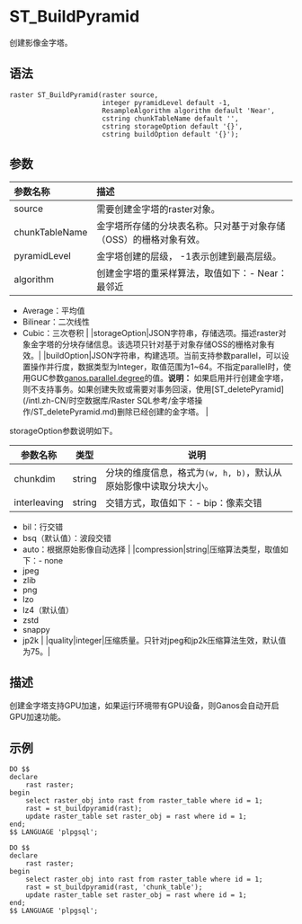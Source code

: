 # ST\_BuildPyramid

创建影像金字塔。

## 语法

```
raster ST_BuildPyramid(raster source,  
                       integer pyramidLevel default -1,  
                       ResampleAlgorithm algorithm default 'Near', 
                       cstring chunkTableName default '', 
                       cstring storageOption default '{}',
                       cstring buildOption default '{}');
```

## 参数

|参数名称|描述|
|:---|:-|
|source|需要创建金字塔的raster对象。|
|chunkTableName|金字塔所存储的分块表名称。只对基于对象存储（OSS）的栅格对象有效。|
|pyramidLevel|金字塔创建的层级， -1表示创建到最高层级。|
|algorithm|创建金字塔的重采样算法，取值如下：-   Near：最邻近
-   Average：平均值
-   Bilinear：二次线性
-   Cubic：三次卷积 |
|storageOption|JSON字符串，存储选项。描述raster对象金字塔的分块存储信息。该选项只针对基于对象存储OSS的栅格对象有效。|
|buildOption|JSON字符串，构建选项。当前支持参数parallel，可以设置操作并行度，数据类型为Integer，取值范围为1~64。不指定parallel时，使用GUC参数[ganos.parallel.degree]()的值。**说明：** 如果启用并行创建金字塔，则不支持事务。如果创建失败或需要对事务回滚，使用[ST\_deletePyramid](/intl.zh-CN/时空数据库/Raster SQL参考/金字塔操作/ST_deletePyramid.md)删除已经创建的金字塔。 |

storageOption参数说明如下。

|参数名称|类型|说明|
|----|--|--|
|chunkdim|string|分块的维度信息，格式为`(w, h, b)`，默认从原始影像中读取分块大小。|
|interleaving|string|交错方式，取值如下：-   bip：像素交错
-   bil：行交错
-   bsq（默认值）：波段交错
-   auto：根据原始影像自动选择 |
|compression|string|压缩算法类型，取值如下：-   none
-   jpeg
-   zlib
-   png
-   lzo
-   lz4（默认值）
-   zstd
-   snappy
-   jp2k |
|quality|integer|压缩质量。只针对jpeg和jp2k压缩算法生效，默认值为75。|

## 描述

创建金字塔支持GPU加速，如果运行环境带有GPU设备，则Ganos会自动开启GPU加速功能。

## 示例

```
DO $$
declare
    rast raster;
begin
    select raster_obj into rast from raster_table where id = 1;
    rast = st_buildpyramid(rast);
    update raster_table set raster_obj = rast where id = 1;
end;    
$$ LANGUAGE 'plpgsql';

DO $$
declare
    rast raster;
begin
    select raster_obj into rast from raster_table where id = 1;
    rast = st_buildpyramid(rast, 'chunk_table');
    update raster_table set raster_obj = rast where id = 1;
end;    
$$ LANGUAGE 'plpgsql';
```

